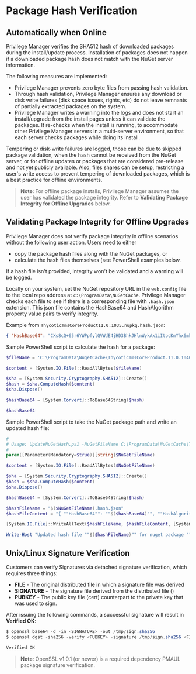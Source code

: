 [title]: # (Package Hash Verification)
[tags]: # (checksums,sha512)
[priority]: # (1700)

# Package Hash Verification

## Automatically when Online

Privilege Manager verifies the SHA512 hash of downloaded packages during the install/update process. Installation of packages does not happen if a downloaded package hash does not match with the NuGet server information.

The following measures are implemented:

* Privilege Manager prevents zero byte files from passing hash validation.
* Through hash validation, Privilege Manager ensures any download or disk write failures (disk space issues, rights, etc) do not leave remnants of partially extracted packages on the system.
* Privilege Manager writes a warning into the logs and does not start an install/upgrade from the install pages unless it can validate the packages. It re-checks when the install is running, to accommodate other Privilege Manager servers in a multi-server environment, so that each server checks packages while doing its install.

Tempering or disk-write failures are logged, those can be due to skipped package validation, when the hash cannot be received from the NuGet server, or for offline updates or packages that are considered pre-release and not yet publicly available. Also, files shares can be setup, restricting a user's write access to prevent tempering of downloaded packages, which is a best practice for offline environments.

>**Note**: For offline package installs, Privilege Manager assumes the user has validated the package integrity. Refer to __Validating Package Integrity for Offline Upgrades__ below.

## Validating Package Integrity for Offline Upgrades

Privilege Manager does not verify package integrity in offline scenarios without the following user action. Users need to either

* copy the package hash files along with the NuGet packages, or
* calculate the hash files themselves (see PowerShell examples below.

If a hash file isn't provided, integrity won't be validated and a warning will be logged.

Locally on your system, set the NuGet repository URL in the `web.config` file to the local repo address at `c:\ProgramData\NuGetCache`. Privilege Manager checks each file to see if there is a corresponding file with `.hash.json` extension. This json file contains the HashBase64 and HashAlgorithm property value pairs to verify integrity.

Example from `ThycoticTmsCoreProduct11.0.1035.nupkg.hash.json`:

```json
{ "HashBase64": "CXs8cQ+65r6YWPpfylQVWdE4jHD3BhkJHlnWykAx1iItpcKmYhx6mkof/haChlu6aH8M+gYXUEN2ErH8wOPPlg==", "HashAlgorithm": "SHA512" }
```

Sample PowerShell script to calculate the hash for a package:

```powershell
$fileName = 'C:\ProgramData\NugetCache\ThycoticTmsCoreProduct.11.0.1040.nupkg'

$content = [System.IO.File]::ReadAllBytes($fileName)

$sha = [System.Security.Cryptography.SHA512]::Create()
$hash = $sha.ComputeHash($content)
$sha.Dispose()

$hashBase64 = [System.Convert]::ToBase64String($hash)

$hashBase64
```

Sample PowerShell script to take the NuGet package path and write an updated hash file:

```powershell
#
# Usage: UpdateNuGetHash.ps1 -NuGetFileName C:\ProgramData\NuGetCache\ThycoticTmsCoreProduct.11.0.1040.nupkg
#
param([Parameter(Mandatory=$true)][string]$NuGetFileName)

$content = [System.IO.File]::ReadAllBytes($NuGetFileName)

$sha = [System.Security.Cryptography.SHA512]::Create()
$hash = $sha.ComputeHash($content)
$sha.Dispose()

$hashBase64 = [System.Convert]::ToBase64String($hash)

$hashFileName = "$($NuGetFileName).hash.json"
$hashFileContent = "{ ""HashBase64"": ""$($hashBase64)"", ""HashAlgorithm"": ""SHA512"" }"

[System.IO.File]::WriteAllText($hashFileName, $hashFileContent, [System.Text.Encoding]::ASCII)

Write-Host "Updated hash file ""$($hashFileName)"" for nuget package ""$($NuGetFileName)""."
```

## Unix/Linux Signature Verification

Customers can verify Signatures via detached signature verification, which requires three things:

* __FILE__ - The original distributed file in which a signature file was derived
* __SIGNATURE__ - The signature file derived from the distributed file (<FILE>)
* __PUBKEY__ - The public key file (cert) counterpart to the private key that was used to sign.

After issuing the following commands, a successful signature will result in __Verified OK__:

```powershell
$ openssl base64 -d -in <SIGNATURE> -out /tmp/sign.sha256
$ openssl dgst -sha256 -verify <PUBKEY> -signature /tmp/sign.sha256 <FILE>

Verified OK
```

>**Note**: OpenSSL v1.0.1 (or newer) is a required dependency PMAUL package signature verification.

